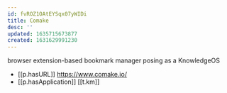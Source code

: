 ```yaml
---
id: fvROZ1OAtEYSqx07yWIDi
title: Comake
desc: ''
updated: 1635715673877
created: 1631629991230
---
```


browser extension-based bookmark manager posing as a KnowledgeOS

- [[p.hasURL]] https://www.comake.io/
- [[p.hasApplication]] [[t.km]] 
